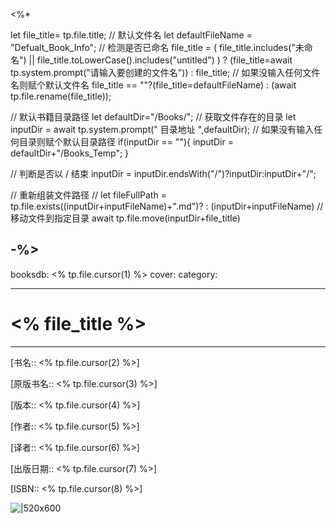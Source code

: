 <%* 

let file_title= tp.file.title;
// 默认文件名
let defaultFileName = "Defualt_Book_Info";
// 检测是否已命名 
 file_title = ( file_title.includes("未命名") || file_title.toLowerCase().includes("untitled") ) ? (file_title=await tp.system.prompt("请输入要创建的文件名")) : file_title;
// 如果没输入任何文件名则赋个默认文件名
file_title == ""?(file_title=defaultFileName) : (await tp.file.rename(file_title));

// 默认书籍目录路径
let defaultDir="/Books/";
// 获取文件存在的目录
let inputDir = await tp.system.prompt(" 目录地址 ",defaultDir);
// 如果没有输入任何目录则赋个默认目录路径
if(inputDir == ""){
	inputDir = defaultDir+"/Books_Temp";
}

// 判断是否以 / 结束
inputDir = inputDir.endsWith("/")?inputDir:inputDir+"/";

// 重新组装文件路径 
// let fileFullPath = tp.file.exists((inputDir+inputFileName)+".md")?  : (inputDir+inputFileName)
// 移动文件到指定目录
await tp.file.move(inputDir+file_title)

-%>
---
booksdb: <% tp.file.cursor(1) %>
cover: 
category: 

---

# <% file_title %>

---

[书名:: <% tp.file.cursor(2) %>] 

[原版书名:: <% tp.file.cursor(3) %>]

[版本:: <% tp.file.cursor(4) %>]

[作者:: <% tp.file.cursor(5) %>]

[译者:: <% tp.file.cursor(6) %>]
  
[出版日期:: <% tp.file.cursor(7) %>]

[ISBN:: <% tp.file.cursor(8) %>]

 ![|520x600](<% tp.file.cursor(9) %>)

